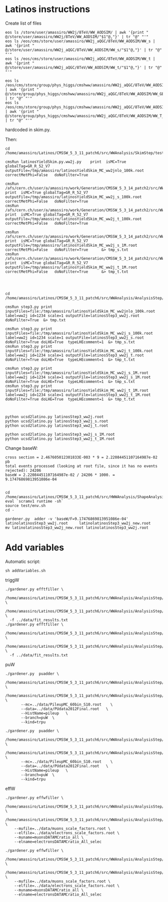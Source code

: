Latinos instructions
=======

Create list of files

    eos ls /store/user/amassiro/WW2j/8TeV/WW_AODSIM/ | awk '{print "   @/store/user/amassiro/WW2j/8TeV/WW_AODSIM/"$1"@,"}' | tr "@" "'"
    eos ls /eos/cms/store/user/amassiro/WW2j_aQGC/8TeV/WW_AODSIM/WW_s | awk '{print "   @/store/user/amassiro/WW2j_aQGC/8TeV/WW_AODSIM/WW_s/"$1"@,"}' | tr "@" "'"
    eos ls /eos/cms/store/user/amassiro/WW2j_aQGC/8TeV/WW_AODSIM/WW_t | awk '{print "   @/store/user/amassiro/WW2j_aQGC/8TeV/WW_AODSIM/WW_t/"$1"@,"}' | tr "@" "'"

    eos ls /eos/cms/store/group/phys_higgs/cmshww/amassiro/WW2j_aQGC/8TeV/WW_AODSIM/WW_GENSIM | awk '{print "   @/store/group/phys_higgs/cmshww/amassiro/WW2j_aQGC/8TeV/WW_AODSIM/WW_GENSIM/"$1"@,"}' | tr "@" "'"
    eos ls /eos/cms/store/group/phys_higgs/cmshww/amassiro/WW2j_aQGC/8TeV/WW_AODSIM/WW_T_GENSIM | awk '{print "   @/store/group/phys_higgs/cmshww/amassiro/WW2j_aQGC/8TeV/WW_AODSIM/WW_T_GENSIM/"$1"@,"}' | tr "@" "'"


hardcoded in skim.py.

Then:

    cd /home/amassiro/Latinos/CMSSW_5_3_11_patch6/src/WWAnalysis/SkimStep/test/

    cmsRun latinosYieldSkim.py.ww2j.py    print  isMC=True globalTag=GR_R_52_V7  outputFile=/tmp/amassiro/latinosYieldSkim_MC_ww2jnlo_100k.root   correctMetPhi=False   doNoFilter=True

    cmsRun /afs/cern.ch/user/a/amassiro/work/Generation/CMSSW_5_3_14_patch2/src/WW2jewk/Generation/latinos/latinosYieldSkim.py.ww2j_s.py    print  isMC=True globalTag=GR_R_52_V7  outputFile=/tmp/amassiro/latinosYieldSkim_MC_ww2j_s_100k.root   correctMetPhi=False   doNoFilter=True
    cmsRun /afs/cern.ch/user/a/amassiro/work/Generation/CMSSW_5_3_14_patch2/src/WW2jewk/Generation/latinos/latinosYieldSkim.py.ww2j_t.py    print  isMC=True globalTag=GR_R_52_V7  outputFile=/tmp/amassiro/latinosYieldSkim_MC_ww2j_t_100k.root   correctMetPhi=False   doNoFilter=True

    cmsRun /afs/cern.ch/user/a/amassiro/work/Generation/CMSSW_5_3_14_patch2/src/WW2jewk/Generation/latinos/latinosYieldSkim.py.ww2j_s.py    print  isMC=True globalTag=GR_R_52_V7  outputFile=/tmp/amassiro/latinosYieldSkim_MC_ww2j_s_1M.root   correctMetPhi=False   doNoFilter=True      &> tmp_s.txt
    cmsRun /afs/cern.ch/user/a/amassiro/work/Generation/CMSSW_5_3_14_patch2/src/WW2jewk/Generation/latinos/latinosYieldSkim.py.ww2j_t.py    print  isMC=True globalTag=GR_R_52_V7  outputFile=/tmp/amassiro/latinosYieldSkim_MC_ww2j_t_1M.root   correctMetPhi=False   doNoFilter=True      &> tmp_t.txt




    cd /home/amassiro/Latinos/CMSSW_5_3_11_patch6/src/WWAnalysis/AnalysisStep/test/step3

    cmsRun step3.py print inputFiles=file:/tmp/amassiro/latinosYieldSkim_MC_ww2jnlo_100k.root  label=ww2j id=1234 scale=1 outputFile=latinosStep3_ww2j.root  doNoFilter=True  &> tmp.txt

    cmsRun step3.py print inputFiles=file:/tmp/amassiro/latinosYieldSkim_MC_ww2j_s_100k.root  label=ww2j id=1234 scale=1 outputFile=latinosStep3_ww2j_s.root  doNoFilter=True doLHE=True  typeLHEcomment=1  &> tmp_s.txt
    cmsRun step3.py print inputFiles=file:/tmp/amassiro/latinosYieldSkim_MC_ww2j_t_100k.root  label=ww2j id=1234 scale=1 outputFile=latinosStep3_ww2j_t.root  doNoFilter=True doLHE=True  typeLHEcomment=1  &> tmp_t.txt

    cmsRun step3.py print inputFiles=file:/tmp/amassiro/latinosYieldSkim_MC_ww2j_s_1M.root  label=ww2j id=1234 scale=1 outputFile=latinosStep3_ww2j_s_1M.root  doNoFilter=True doLHE=True  typeLHEcomment=1  &> tmp_s.txt
    cmsRun step3.py print inputFiles=file:/tmp/amassiro/latinosYieldSkim_MC_ww2j_t_1M.root  label=ww2j id=1234 scale=1 outputFile=latinosStep3_ww2j_t_1M.root  doNoFilter=True doLHE=True  typeLHEcomment=1  &> tmp_t.txt



    python ucsd2latino.py latinosStep3_ww2j.root
    python ucsd2latino.py latinosStep3_ww2j_s.root
    python ucsd2latino.py latinosStep3_ww2j_t.root

    python ucsd2latino.py latinosStep3_ww2j_s_1M.root
    python ucsd2latino.py latinosStep3_ww2j_t_1M.root


Change baseW:

    cross section = 2.467605012301833E-003 * 9 = 2.22084451107164987e-02 pb
    total events processed (looking at root file, since it has no events rejected): 24206
    baseW = 2.22084451107164987e-02 / 24206 * 1000. = 9.17476869813951086e-04


    cd /home/amassiro/Latinos/CMSSW_5_3_11_patch6/src/HWWAnalysis/ShapeAnalysis/
    eval `scramv1 runtime -sh`
    source test/env.sh
    cd -

    gardener.py  adder -v 'baseW/F=9.17476869813951086e-04'     latinolatinosStep3_ww2j.root     latinolatinosStep3_ww2j_new.root
    mv latinolatinosStep3_ww2j_new.root latinolatinosStep3_ww2j.root




Add variables
====

Automatic script:

    sh addVariables.sh


triggW

    ./gardener.py efftfiller \
      /home/amassiro/Latinos/CMSSW_5_3_11_patch6/src/WWAnalysis/AnalysisStep/test/step3/latinolatinosStep3_ww2j_s.root  \
      /home/amassiro/Latinos/CMSSW_5_3_11_patch6/src/WWAnalysis/AnalysisStep/test/step3/latinolatinosStep3_ww2j_s_1.root  \
      -f ../data/fit_results.txt
    ./gardener.py efftfiller \
      /home/amassiro/Latinos/CMSSW_5_3_11_patch6/src/WWAnalysis/AnalysisStep/test/step3/latinolatinosStep3_ww2j_t.root  \
      /home/amassiro/Latinos/CMSSW_5_3_11_patch6/src/WWAnalysis/AnalysisStep/test/step3/latinolatinosStep3_ww2j_t_1.root  \
      -f ../data/fit_results.txt

puW

    ./gardener.py  puadder \
      /home/amassiro/Latinos/CMSSW_5_3_11_patch6/src/WWAnalysis/AnalysisStep/test/step3/latinolatinosStep3_ww2j_s_1.root  \
      /home/amassiro/Latinos/CMSSW_5_3_11_patch6/src/WWAnalysis/AnalysisStep/test/step3/latinolatinosStep3_ww2j_s_2.root  \
           --mc=../data/PileupMC_60bin_S10.root    \
           --data=../data/PUdata2012Final.root   \
           --HistName=pileup   \
           --branch=puW  \
           --kind=trpu

    ./gardener.py  puadder \
      /home/amassiro/Latinos/CMSSW_5_3_11_patch6/src/WWAnalysis/AnalysisStep/test/step3/latinolatinosStep3_ww2j_t_1.root  \
      /home/amassiro/Latinos/CMSSW_5_3_11_patch6/src/WWAnalysis/AnalysisStep/test/step3/latinolatinosStep3_ww2j_t_2.root  \
           --mc=../data/PileupMC_60bin_S10.root    \
           --data=../data/PUdata2012Final.root   \
           --HistName=pileup   \
           --branch=puW  \
           --kind=trpu

effW

    ./gardener.py effwfiller \
      /home/amassiro/Latinos/CMSSW_5_3_11_patch6/src/WWAnalysis/AnalysisStep/test/step3/latinolatinosStep3_ww2j_s_2.root  \
      /home/amassiro/Latinos/CMSSW_5_3_11_patch6/src/WWAnalysis/AnalysisStep/test/step3/latinolatinosStep3_ww2j_s_3.root  \
        --mufile=../data/muons_scale_factors.root \
        --elfile=../data/electrons_scale_factors.root \
        --muname=muonsDATAMCratio_all \
        --elname=electronsDATAMCratio_All_selec

    ./gardener.py effwfiller \
      /home/amassiro/Latinos/CMSSW_5_3_11_patch6/src/WWAnalysis/AnalysisStep/test/step3/latinolatinosStep3_ww2j_t_2.root  \
      /home/amassiro/Latinos/CMSSW_5_3_11_patch6/src/WWAnalysis/AnalysisStep/test/step3/latinolatinosStep3_ww2j_t_3.root  \
        --mufile=../data/muons_scale_factors.root \
        --elfile=../data/electrons_scale_factors.root \
        --muname=muonsDATAMCratio_all \
        --elname=electronsDATAMCratio_All_selec




